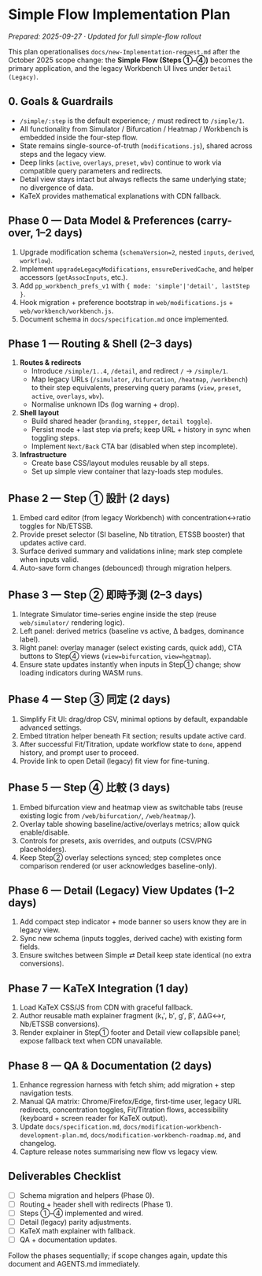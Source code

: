 # Simple Flow Implementation Plan

_Prepared: 2025-09-27 · Updated for full simple-flow rollout_

This plan operationalises `docs/new-Implementation-request.md` after the October 2025 scope change: the **Simple Flow (Steps ①–④)** becomes the primary application, and the legacy Workbench UI lives under `Detail (Legacy)`.

## 0. Goals & Guardrails
- `/simple/:step` is the default experience; `/` must redirect to `/simple/1`.
- All functionality from Simulator / Bifurcation / Heatmap / Workbench is embedded inside the four-step flow.
- State remains single-source-of-truth (`modifications.js`), shared across steps and the legacy view.
- Deep links (`active`, `overlays`, `preset`, `wbv`) continue to work via compatible query parameters and redirects.
- Detail view stays intact but always reflects the same underlying state; no divergence of data.
- KaTeX provides mathematical explanations with CDN fallback.

## Phase 0 — Data Model & Preferences (carry-over, 1–2 days)
1. Upgrade modification schema (`schemaVersion=2`, nested `inputs`, `derived`, `workflow`).
2. Implement `upgradeLegacyModifications`, `ensureDerivedCache`, and helper accessors (`getAssocInputs`, etc.).
3. Add `pp_workbench_prefs_v1` with `{ mode: 'simple'|'detail', lastStep }`.
4. Hook migration + preference bootstrap in `web/modifications.js` + `web/workbench/workbench.js`.
5. Document schema in `docs/specification.md` once implemented.

## Phase 1 — Routing & Shell (2–3 days)
1. **Routes & redirects**
   - Introduce `/simple/1..4`, `/detail`, and redirect `/` → `/simple/1`.
   - Map legacy URLs (`/simulator`, `/bifurcation`, `/heatmap`, `/workbench`) to their step equivalents, preserving query params (`view`, `preset`, `active`, `overlays`, `wbv`).
   - Normalise unknown IDs (log warning + drop).
2. **Shell layout**
   - Build shared header (`branding`, `stepper`, `detail toggle`).
   - Persist mode + last step via prefs; keep URL + history in sync when toggling steps.
   - Implement `Next/Back` CTA bar (disabled when step incomplete).
3. **Infrastructure**
   - Create base CSS/layout modules reusable by all steps.
   - Set up simple view container that lazy-loads step modules.

## Phase 2 — Step ① 設計 (2 days)
1. Embed card editor (from legacy Workbench) with concentration↔ratio toggles for Nb/ETSSB.
2. Provide preset selector (SI baseline, Nb titration, ETSSB booster) that updates active card.
3. Surface derived summary and validations inline; mark step complete when inputs valid.
4. Auto-save form changes (debounced) through migration helpers.

## Phase 3 — Step ② 即時予測 (2–3 days)
1. Integrate Simulator time-series engine inside the step (reuse `web/simulator/` rendering logic).
2. Left panel: derived metrics (baseline vs active, Δ badges, dominance label).
3. Right panel: overlay manager (select existing cards, quick add), CTA buttons to Step④ views (`view=bifurcation`, `view=heatmap`).
4. Ensure state updates instantly when inputs in Step① change; show loading indicators during WASM runs.

## Phase 4 — Step ③ 同定 (2 days)
1. Simplify Fit UI: drag/drop CSV, minimal options by default, expandable advanced settings.
2. Embed titration helper beneath Fit section; results update active card.
3. After successful Fit/Titration, update workflow state to `done`, append history, and prompt user to proceed.
4. Provide link to open Detail (legacy) fit view for fine-tuning.

## Phase 5 — Step ④ 比較 (3 days)
1. Embed bifurcation view and heatmap view as switchable tabs (reuse existing logic from `/web/bifurcation/`, `/web/heatmap/`).
2. Overlay table showing baseline/active/overlays metrics; allow quick enable/disable.
3. Controls for presets, axis overrides, and outputs (CSV/PNG placeholders).
4. Keep Step② overlay selections synced; step completes once comparison rendered (or user acknowledges baseline-only).

## Phase 6 — Detail (Legacy) View Updates (1–2 days)
1. Add compact step indicator + mode banner so users know they are in legacy view.
2. Sync new schema (inputs toggles, derived cache) with existing form fields.
3. Ensure switches between Simple ⇄ Detail keep state identical (no extra conversions).

## Phase 7 — KaTeX Integration (1 day)
1. Load KaTeX CSS/JS from CDN with graceful fallback.
2. Author reusable math explainer fragment (k₁′, b′, g′, β′, ΔΔG↔r, Nb/ETSSB conversions).
3. Render explainer in Step① footer and Detail view collapsible panel; expose fallback text when CDN unavailable.

## Phase 8 — QA & Documentation (2 days)
1. Enhance regression harness with fetch shim; add migration + step navigation tests.
2. Manual QA matrix: Chrome/Firefox/Edge, first-time user, legacy URL redirects, concentration toggles, Fit/Titration flows, accessibility (keyboard + screen reader for KaTeX output).
3. Update `docs/specification.md`, `docs/modification-workbench-development-plan.md`, `docs/modification-workbench-roadmap.md`, and changelog.
4. Capture release notes summarising new flow vs legacy view.

## Deliverables Checklist
- [ ] Schema migration and helpers (Phase 0).
- [ ] Routing + header shell with redirects (Phase 1).
- [ ] Steps ①–④ implemented and wired.
- [ ] Detail (legacy) parity adjustments.
- [ ] KaTeX math explainer with fallback.
- [ ] QA + documentation updates.

Follow the phases sequentially; if scope changes again, update this document and AGENTS.md immediately.
